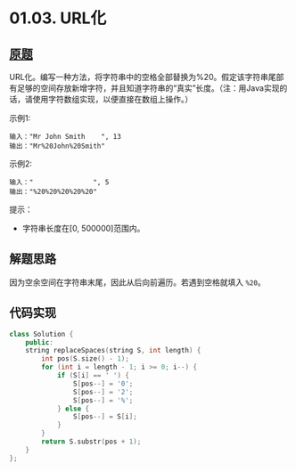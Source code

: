 # 01.03. URL化

## [原题](https://leetcode-cn.com/problems/string-to-url-lcci/)

URL化。编写一种方法，将字符串中的空格全部替换为%20。假定该字符串尾部有足够的空间存放新增字符，并且知道字符串的“真实”长度。（注：用Java实现的话，请使用字符数组实现，以便直接在数组上操作。）

示例1:

```
输入："Mr John Smith    ", 13
输出："Mr%20John%20Smith"
```

示例2:

```
输入："               ", 5
输出："%20%20%20%20%20"
```

提示：

+ 字符串长度在[0, 500000]范围内。

## 解题思路

因为空余空间在字符串末尾，因此从后向前遍历。若遇到空格就填入 `%20`。

## 代码实现

```C++
class Solution {
    public:
    string replaceSpaces(string S, int length) {
        int pos(S.size() - 1);
        for (int i = length - 1; i >= 0; i--) {
            if (S[i] == ' ') {
                S[pos--] = '0';
                S[pos--] = '2';
                S[pos--] = '%';
            } else {
                S[pos--] = S[i];
            }
        }
        return S.substr(pos + 1);
    }
};
```
